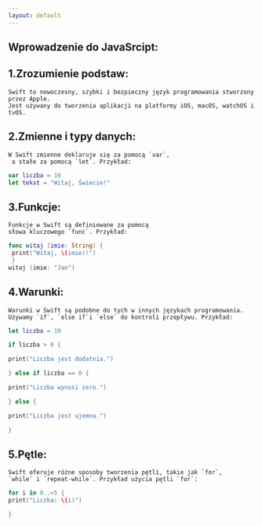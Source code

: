 ```yaml
---
layout: default
---
```


## Wprowadzenie do JavaSrcipt:

## 1.Zrozumienie podstaw:

```
Swift to nowoczesny, szybki i bezpieczny język programowania stworzony przez Apple. 
Jest używany do tworzenia aplikacji na platformy iOS, macOS, watchOS i tvOS.
```
## 2.Zmienne i typy danych:

```
W Swift zmienne deklaruje się za pomocą `var`,
 a stałe za pomocą `let`. Przykład:
```
```swift
var liczba = 10 
let tekst = "Witaj, Świecie!"
```

## 3.Funkcje:
```
Funkcje w Swift są definiowane za pomocą 
słowa kluczowego `func`. Przykład:
```
```swift
func witaj (imie: String) {
 print("Witaj, \(imie)!") 
 }
witaj (imie: "Jan")
```
## 4.Warunki:
```
Warunki w Swift są podobne do tych w innych językach programowania. 
Używamy `if`, `else if`i `else` do kontroli przepływu. Przykład:
```
```swift
let liczba = 10

if liczba > 0 {

print("Liczba jest dodatnia.")

} else if liczba == 0 {

print("Liczba wynosi zero.")

} else {

print("Liczba jest ujemna.")

}
```

## 5.Pętle:
```
Swift oferuje różne sposoby tworzenia pętli, takie jak `for`, 
`while` i `repeat-while`. Przykład użycia pętli `for`:
```

```swift
for i in 0..<5 { 
print("Liczba: \(i)")

}
```